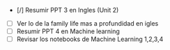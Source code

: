 - [/] Resumir PPT 3 en Ingles (Unit 2)
- [ ] Ver lo de la family life mas a profundidad en igles
- [ ] Resumir PPT 4 en Machine learning
- [ ] Revisar los notebooks de Machine Learning 1,2,3,4